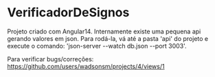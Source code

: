 # VerificadorDeSignos

Projeto criado com Angular14. Internamente existe uma pequena api gerando valores em json. Para rodá-la, vá até a pasta 'api' do projeto e execute o comando: 'json-server --watch db.json --port 3003'.

Para verificar bugs/correções: https://github.com/users/wadsonsm/projects/4/views/1


